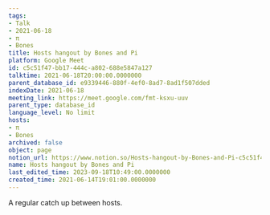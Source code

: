 ```yaml
---
tags:
- Talk
- 2021-06-18
- π
- Bones
title: Hosts hangout by Bones and Pi
platform: Google Meet
id: c5c51f47-bb17-444c-a802-688e5847a127
talktime: 2021-06-18T20:00:00.0000000
parent_database_id: e9339446-880f-4ef0-8ad7-8ad1f507dded
indexDate: 2021-06-18
meeting_link: https://meet.google.com/fmt-ksxu-uuv
parent_type: database_id
language_level: No limit
hosts:
- π
- Bones
archived: false
object: page
notion_url: https://www.notion.so/Hosts-hangout-by-Bones-and-Pi-c5c51f47bb17444ca802688e5847a127
name: Hosts hangout by Bones and Pi
last_edited_time: 2023-09-18T10:49:00.0000000
created_time: 2021-06-14T19:01:00.0000000
---
```


A regular catch up between hosts.


